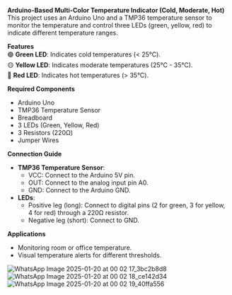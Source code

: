  **Arduino-Based Multi-Color Temperature Indicator (Cold, Moderate, Hot)**  
This project uses an Arduino Uno and a TMP36 temperature sensor to monitor the temperature and control three LEDs (green, yellow, red) to indicate different temperature ranges.

 **Features**  
🟢 **Green LED**: Indicates cold temperatures (< 25°C).  
🟡 **Yellow LED**: Indicates moderate temperatures (25°C - 35°C).  
🔴 **Red LED**: Indicates hot temperatures (> 35°C).  

 **Required Components**  
- Arduino Uno  
- TMP36 Temperature Sensor  
- Breadboard  
- 3 LEDs (Green, Yellow, Red)  
- 3 Resistors (220Ω)  
- Jumper Wires  

 **Connection Guide**  
- **TMP36 Temperature Sensor**:  
   - VCC: Connect to the Arduino 5V pin.  
   - OUT: Connect to the analog input pin A0.  
   - GND: Connect to the Arduino GND.  
- **LEDs**:  
   - Positive leg (long): Connect to digital pins (2 for green, 3 for yellow, 4 for red) through a 220Ω resistor.  
   - Negative leg (short): Connect to GND.  

 **Applications**  
- Monitoring room or office temperature.  
- Visual temperature alerts for different thresholds.  


![WhatsApp Image 2025-01-20 at 00 02 17_3bc2b8d8](https://github.com/user-attachments/assets/0acea4b7-a7f4-418b-ab89-abbfd5c3079a)
![WhatsApp Image 2025-01-20 at 00 02 18_ce142d34](https://github.com/user-attachments/assets/769b6119-356e-4797-80d4-14582311add3)
![WhatsApp Image 2025-01-20 at 00 02 19_40ffa556](https://github.com/user-attachments/assets/eb6e419c-304e-4552-8f24-9540a00bd5b9)


